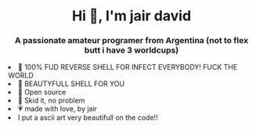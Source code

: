 <h1 align="center">Hi 👋, I'm jair david</h1>
<h3 align="center">A passionate amateur programer from Argentina (not to flex butt i have 3 worldcups)</h3

- 🤘 100% FUD REVERSE SHELL FOR INFECT EVERYBODY! FUCK THE WORLD
- 🤠 BEAUTYFULL SHELL FOR YOU
- 🤙 Open source
- 👀 Skid it, no problem
- 💗 made with love, by jair       
- I put a ascii art very beautifull on the code!!
